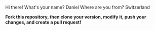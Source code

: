 Hi there! What's your name? Daniel Where are you from? Switzerland

**Fork this repository, then clone your version, modify it, push your changes, and create a pull request!**
